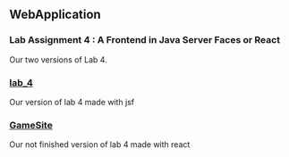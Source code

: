 ## WebApplication

### Lab Assignment 4 : A Frontend in Java Server Faces or React 

Our two versions of Lab 4.

### [lab_4](./lab_4)
Our version of lab 4 made with jsf


### [GameSite](./GameSite)
Our not finished version of lab 4 made with react
